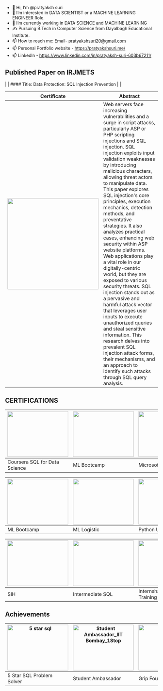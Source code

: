 - 👋 Hi, I’m @pratyaksh suri
- 👀 I’m interested in DATA SCIENTIST or a MACHINE LEARNING ENGINEER Role. 
- 🌱 I’m currently working in DATA SCIENCE  and MACHINE LEARNING  
- ✍ Pursuing B.Tech in Computer Science from Dayalbagh Educational Institute.
- 📫 How to reach me: Email- pratyakshsuri20@gmail.com
- 📫 Personal Portfolio website - https://pratyakshsuri.me/
- 📫 LinkedIn - https://www.linkedin.com/in/pratyaksh-suri-603b67211/

## Published Paper on IRJMETS
| | #### Title: Data Protection: SQL Injection Prevention | |

| Certificate | Abstract |
|-------------|----------|
| <img src="https://github.com/pratyakshsuri2003/pratyakshsuri2003/assets/115720372/53edc30b-4a4c-4928-98cd-2fbe8112589c" width="300px"> | Web servers face increasing vulnerabilities and a surge in script attacks, particularly ASP or PHP scripting injections and SQL injection. SQL injection exploits input validation weaknesses by introducing malicious characters, allowing threat actors to manipulate data. This paper explores SQL injection's core principles, execution mechanics, detection methods, and preventative strategies. It also analyzes practical cases, enhancing web security within ASP website platforms. Web applications play a vital role in our digitally-centric world, but they are exposed to various security threats. SQL injection stands out as a pervasive and harmful attack vector that leverages user inputs to execute unauthorized queries and steal sensitive information. This research delves into prevalent SQL injection attack forms, their mechanisms, and an approach to identify such attacks through SQL query analysis. |

## CERTIFICATIONS

| <img src="https://github.com/pratyakshsuri2003/pratyakshsuri2003/assets/115720372/084ae212-4d26-490a-b78d-de93a8a74c1e" width="200px" height="150px"> | <img src="https://github.com/pratyakshsuri2003/pratyakshsuri2003/assets/115720372/30c180f1-9e74-4839-9280-1acd84f13dec" width="200px" height="150px"> | <img src="https://github.com/pratyakshsuri2003/pratyakshsuri2003/assets/115720372/22a8530a-1cec-4076-bf00-1aa31b287940" width="200px" height="150px"> |
| --- | --- | --- |
| Coursera SQL for Data Science | ML Bootcamp | Microsoft Excel |

| <img src="https://github.com/pratyakshsuri2003/pratyakshsuri2003/assets/115720372/755edfa5-617c-4ca2-a2c8-00c145c3468e" width="200px" height="150px"> | <img src="https://github.com/pratyakshsuri2003/pratyakshsuri2003/assets/115720372/89adcdf8-d4b4-4664-bd9d-38a1ab518626" width="200px" height="150px"> | <img src="https://github.com/pratyakshsuri2003/pratyakshsuri2003/assets/115720372/16290b07-6d1b-4b09-9553-2c1b6f30b5a0" width="200px" height="150px"> |
| --- | --- | --- |
| ML Bootcamp | ML Logistic | Python Udemy |

| <img src="https://github.com/pratyakshsuri2003/pratyakshsuri2003/assets/115720372/98347a20-7393-4f0d-8be2-ac18b3a1fd06" width="200px" height="150px"> | <img src="https://github.com/pratyakshsuri2003/pratyakshsuri2003/assets/115720372/0f2223dc-e34c-495f-a3f0-9161b41f30b3" width="200px" height="150px"> | <img src="https://github.com/pratyakshsuri2003/pratyakshsuri2003/assets/115720372/4c6e4f12-3f21-412e-8244-bdf4969d5085" width="200px" height="150px"> |
| --- | --- | --- |
| SIH | Intermediate SQL | Internshalla Tableau Training |

## Achievements

| <img src="https://github.com/pratyakshsuri2003/pratyakshsuri2003/assets/115720372/a7ecf660-8e65-4d9a-a0d2-11244ce13467" width="200" height="150px" alt="5 star sql"> | <img src="https://github.com/pratyakshsuri2003/pratyakshsuri2003/assets/115720372/f35aaf95-9146-426f-860e-79f44b8be584" width="200" height="150px" alt="Student Ambassador_IIT Bombay_1Stop"> | <img src="https://github.com/pratyakshsuri2003/pratyakshsuri2003/assets/115720372/ab2d5e3e-d9c5-4b74-9686-59dc5cf41c2d" width="200px" height="150px"> 
| --- | --- | --- |
| 5 Star SQL Problem Solver | Student Ambassador | Grip Foundation |
